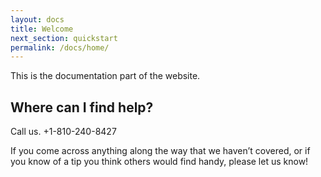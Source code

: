 ```yaml
---
layout: docs
title: Welcome
next_section: quickstart
permalink: /docs/home/
---
```


This is the documentation part of the website.

## Where can I find help?

Call us. +1-810-240-8427

If you come across anything along the way that we haven’t covered, or if you
know of a tip you think others would find handy, please let us know!
